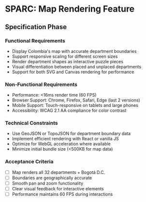 # SPARC: Map Rendering Feature

## Specification Phase

### Functional Requirements
- Display Colombia's map with accurate department boundaries
- Support responsive scaling for different screen sizes
- Render department shapes as interactive puzzle pieces
- Visual differentiation between placed and unplaced departments
- Support for both SVG and Canvas rendering for performance

### Non-Functional Requirements
- Performance: <16ms render time (60 FPS)
- Browser Support: Chrome, Firefox, Safari, Edge (last 2 versions)
- Mobile Support: Touch-responsive on tablets and large phones
- Accessibility: WCAG 2.1 AA compliance for color contrast

### Technical Constraints
- Use GeoJSON or TopoJSON for department boundary data
- Implement efficient rendering with React or vanilla JS
- Optimize for WebGL acceleration where available
- Minimize initial bundle size (<500KB for map data)

### Acceptance Criteria
- [ ] Map renders all 32 departments + Bogotá D.C.
- [ ] Boundaries are geographically accurate
- [ ] Smooth pan and zoom functionality
- [ ] Clear visual feedback for interactive elements
- [ ] Performance maintains 60 FPS during interactions